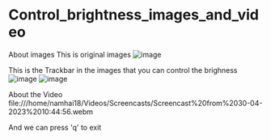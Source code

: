 # Control_brightness_images_and_video
About images
This is original images
![image](https://user-images.githubusercontent.com/117570211/235334219-7a71e55f-36b3-4bbc-8b55-4a23bc32f5eb.png)

This is the Trackbar in the images that you can control the brighness
![image](https://user-images.githubusercontent.com/117570211/235334292-cd12e83a-6b04-44a1-8aa0-1f87b961c4d1.png)
![image](https://user-images.githubusercontent.com/117570211/235334296-a52a7aef-7c77-414d-8ca4-b078d30041da.png)

About the Video 
file:///home/namhai18/Videos/Screencasts/Screencast%20from%2030-04-2023%2010:44:56.webm


And we can press 'q' to exit  
